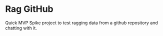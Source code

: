 # Rag GitHub
Quick MVP Spike project to test ragging data from a github repository and chatting with it.
